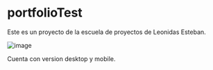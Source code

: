 # portfolioTest

Este es un proyecto de la escuela de proyectos de Leonidas Esteban.

![image](https://user-images.githubusercontent.com/69165684/135001055-9bfd2fa8-f8eb-4ad7-b066-296907e6a8c1.png)


Cuenta con version desktop y mobile.


